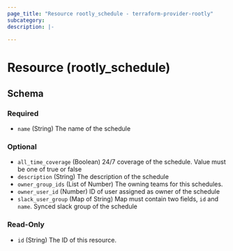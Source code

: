 ```yaml
---
page_title: "Resource rootly_schedule - terraform-provider-rootly"
subcategory:
description: |-
    
---
```


# Resource (rootly_schedule)





<!-- schema generated by tfplugindocs -->
## Schema

### Required

- `name` (String) The name of the schedule

### Optional

- `all_time_coverage` (Boolean) 24/7 coverage of the schedule. Value must be one of true or false
- `description` (String) The description of the schedule
- `owner_group_ids` (List of Number) The owning teams for this schedules.
- `owner_user_id` (Number) ID of user assigned as owner of the schedule
- `slack_user_group` (Map of String) Map must contain two fields, `id` and `name`. Synced slack group of the schedule

### Read-Only

- `id` (String) The ID of this resource.
